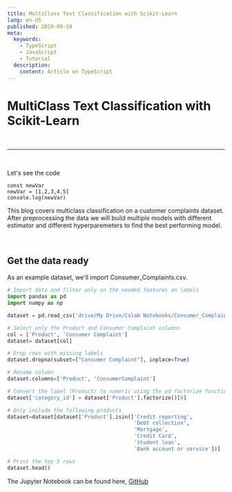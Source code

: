 ```yaml
---
title: MultiClass Text Classification with Scikit-Learn
lang: en-US
published: 2019-09-19
meta:
  keywords:
    - TypeScript
    - JavaScript
    - Tutorial
  description:
    content: Article on TypeScript
---
```


# MultiClass Text Classification with Scikit-Learn
<br>
<hr>
<br>

Let's see the code
```js{2}
const newVar
newVar = [1,2,3,4,5]
console.log(newVar)
```

This blog covers multiclass classification on a customer complaints dataset.  
After preprocessing the data we will build multiple models with different estimator and different hyperparemeters to find the best performing model.  

<br>

## Get the data ready
As an example dataset, we'll import Consumer_Complaints.csv.

```python
# Import data and filter only on the needed features an labels
import pandas as pd
import numpy as np

dataset = pd.read_csv('drive/My Drive/Colab Notebooks/Consumer_Complaints.csv')

# Select only the Product and Consumer Complaint columns  
col = ['Product', 'Consumer Complaint']
dataset= dataset[col]

# Drop rows with missing labels
dataset.dropna(subset=["Consumer Complaint"], inplace=True)

# Rename column
dataset.columns=['Product', 'ConsumerComplaint'] 

# Convert the label (Product) to numeric using the pd factorize function 
dataset['category_id'] = dataset['Product'].factorize()[0]

# Only include the following products
dataset=dataset[dataset['Product'].isin(['Credit reporting', 
                                         'Debt collection', 
                                         'Mortgage', 
                                         'Credit Card',
                                         'Student loan',
                                         'Bank account or service'])]

# Print the top 5 rows
dataset.head()
```

The Jupyter Notebook can be found here, [GitHub](https://github.com/snymanje/MultiClass-Text-Classification/blob/master/MultiClass_Text_Classification_with_Multiple_Estimators_and_Hyperparameter_Optimization.ipynb) 

